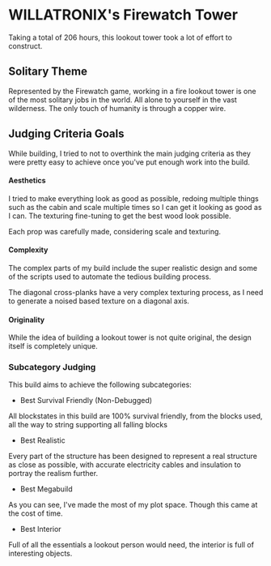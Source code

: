 # WILLATRONIX's Firewatch Tower

Taking a total of 206 hours, this lookout tower took a lot of effort to construct.

## Solitary Theme

Represented by the Firewatch game, working in a fire lookout tower is one of the most solitary jobs in the world. All alone to yourself in the vast wilderness. The only touch of humanity is through a copper wire.

## Judging Criteria Goals

While building, I tried to not to overthink the main judging criteria as they were pretty easy to achieve once you've put enough work into the build.

#### Aesthetics 

I tried to make everything look as good as possible, redoing multiple things such as the cabin and scale multiple times so I can get it looking as good as I can. The texturing fine-tuning to get the best wood look possible.

Each prop was carefully made, considering scale and texturing.

#### Complexity

The complex parts of my build include the super realistic design and some of the scripts used to automate the tedious building process.

The diagonal cross-planks have a very complex texturing process, as I need to generate a noised based texture on a diagonal axis.

#### Originality 

While the idea of building a lookout tower is not quite original, the design itself is completely unique.

### Subcategory Judging

This build aims to achieve the following subcategories:

- Best Survival Friendly (Non-Debugged)

All blockstates in this build are 100% survival friendly, from the blocks used, all the way to string supporting all falling blocks

- Best Realistic

Every part of the structure has been designed to represent a real structure as close as possible, with accurate electricity cables and insulation to portray the realism further.

- Best Megabuild

As you can see, I've made the most of my plot space. Though this came at the cost of time.

- Best Interior

Full of all the essentials a lookout person would need, the interior is full of interesting objects.